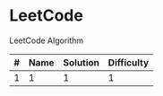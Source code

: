 # LeetCode

LeetCode Algorithm


| # | Name | Solution | Difficulty  |
| --- | --- | --- | --- |
| 1 | 1 | 1 | 1 |
